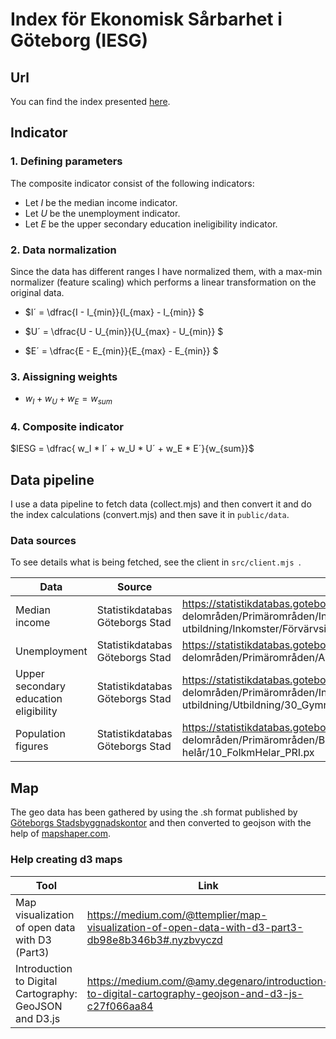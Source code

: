 # Index för Ekonomisk Sårbarhet i Göteborg (IESG)

## Url

You can find the index presented [here](https://iesg.pages.dev/).

## Indicator

### 1. Defining parameters

The composite indicator consist of the following indicators:

- Let $I$ be the median income indicator.
- Let $U$ be the unemployment indicator.
- Let $E$ be the upper secondary education ineligibility indicator.

### 2. Data normalization

Since the data has different ranges I have normalized them, with a max-min normalizer (feature scaling) which performs a linear transformation on the original data.

- $I´ = \dfrac{I - I_{min}}{I_{max} - I\_{min}} $

- $U´ = \dfrac{U - U_{min}}{U_{max} - U\_{min}} $

- $E´ = \dfrac{E - E_{min}}{E_{max} - E\_{min}} $

### 3. Aissigning weights

- $w_I + w_U + w_E = w_{sum}$

### 4. Composite indicator

$IESG = \dfrac{ w_I * I´ + w_U * U´ + w_E * E´}{w_{sum}}$

## Data pipeline

I use a data pipeline to fetch data (collect.mjs) and then convert it and do the index calculations (convert.mjs) and then save it in `public/data`.

### Data sources

To see details what is being fetched, see the client in `src/client.mjs `.

| Data                                  | Source                          | Link                                                                                                                                                                              |
| ------------------------------------- | ------------------------------- | --------------------------------------------------------------------------------------------------------------------------------------------------------------------------------- |
| Median income                         | Statistikdatabas Göteborgs Stad | https://statistikdatabas.goteborg.se/api/v1/sv/1. Göteborg och dess delområden/Primärområden/Inkomst och utbildning/Inkomster/Förvärvsinkomster etc/23_InkomsterUtbildning_PRI.px |
| Unemployment                          | Statistikdatabas Göteborgs Stad | https://statistikdatabas.goteborg.se/api/v1/sv/1. Göteborg och dess delområden/Primärområden/Arbetsmarknad/Arbetslöshet/10_AntalArblos_PRI.px                                     |
| Upper secondary education eligibility | Statistikdatabas Göteborgs Stad | https://statistikdatabas.goteborg.se/api/v1/sv/1. Göteborg och dess delområden/Primärområden/Inkomst och utbildning/Utbildning/30_Gymnbehorig_PRI.px                              |
| Population figures                    | Statistikdatabas Göteborgs Stad | https://statistikdatabas.goteborg.se/api/v1/sv/1. Göteborg och dess delområden/Primärområden/Befolkning/Folkmängd/Folkmängd helår/10_FolkmHelar_PRI.px                            |

## Map

The geo data has been gathered by using the .sh format published by [Göteborgs Stadsbyggnadskontor](https://goteborg.se/wps/portal/enhetssida/statistik-och-analys/geografi/gisskikt-for-stadens-omradesindelning) and then converted to geojson with the help of [mapshaper.com](https://mapshaper.org/).

### Help creating d3 maps

| Tool                                                   | Link                                                                                               |
| ------------------------------------------------------ | -------------------------------------------------------------------------------------------------- |
| Map visualization of open data with D3 (Part3)         | https://medium.com/@ttemplier/map-visualization-of-open-data-with-d3-part3-db98e8b346b3#.nyzbvyczd |
| Introduction to Digital Cartography: GeoJSON and D3.js | https://medium.com/@amy.degenaro/introduction-to-digital-cartography-geojson-and-d3-js-c27f066aa84 |
